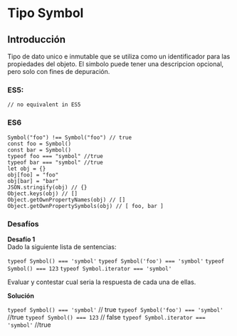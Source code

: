 # Tipo Symbol

## Introducción   

Tipo de dato unico e inmutable que se utiliza como un identificador para las propiedades del objeto. El simbolo puede tener una descripcion opcional, pero solo con fines de depuración.

### ES5:
```
// no equivalent in ES5

```


### ES6
```
Symbol("foo") !== Symbol("foo") // true
const foo = Symbol()
const bar = Symbol()
typeof foo === "symbol" //true
typeof bar === "symbol" //true
let obj = {}
obj[foo] = "foo"
obj[bar] = "bar"    
JSON.stringify(obj) // {}
Object.keys(obj) // []
Object.getOwnPropertyNames(obj) // []
Object.getOwnPropertySymbols(obj) // [ foo, bar ]
```

### Desafíos
**Desafío 1**  
Dado la siguiente lista de sentencias:

`typeof Symbol() === 'symbol'`
`typeof Symbol('foo') === 'symbol'`
`typeof Symbol() === 123`
`typeof Symbol.iterator === 'symbol'`

Evaluar y contestar cual seria la respuesta de cada una de ellas.

**Solución**  
   
`typeof Symbol() === 'symbol'`   // true
`typeof Symbol('foo') === 'symbol'`  //true
`typeof Symbol() === 123`  // false
`typeof Symbol.iterator === 'symbol'`  //true   
   